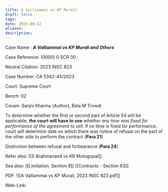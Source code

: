 ```yaml
---
title: A Valliammai vs KP Murali
draft: false
tags: 
date: 2023-09-12
aliases: 
description:
---
```

 
Case Name : ***A Valliammai vs KP Murali and Others***

Case Reference: (0000) 0 SCR 00 :  

Neutral Citation: 2023 INSC 823

Case Number: CA 5342-45/2023

Court: Supreme Court

Bench: 02

Coram: Sanjiv Khanna (*Author*), Bela M Trivedi

To determine whether the first or second part of Article 54 will be applicable, **the court will have to see** *whether any time was fixed for performance of the agreement to sell*.
If no time is fixed for performance, court will determine date on which there was notice of refusal on the part of the other side to perform the contract (**Para 21**)

Distinction between refusal and forbearance (**Para 24**)


Refer also:
[[S Brahmanand vs KR Mutugopal]]


See also:
[[Limitation, Section 9]] 
[[Contracts - Section 63]]

PDF:
![[A Valliammai vs KP Murali, 2023 INSC 823.pdf]]

Web-Link:  